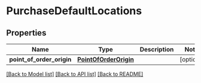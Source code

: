 # PurchaseDefaultLocations

## Properties
Name | Type | Description | Notes
------------ | ------------- | ------------- | -------------
**point_of_order_origin** | [**PointOfOrderOrigin**](PointOfOrderOrigin.md) |  | [optional] 

[[Back to Model list]](../README.md#documentation-for-models) [[Back to API list]](../README.md#documentation-for-api-endpoints) [[Back to README]](../README.md)


